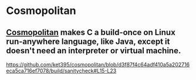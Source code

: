 # Cosmopolitan

## [Cosmopolitan](https://justine.lol/cosmopolitan/index.html) makes C a build-once **on Linux** run-anywhere language, like Java, except it doesn't need an interpreter or virtual machine.

https://github.com/ket395/cosmopolitan/blob/d3f87f4c64adf410a5a202716eca5ca716ef7078/build/sanitycheck#L15-L23
